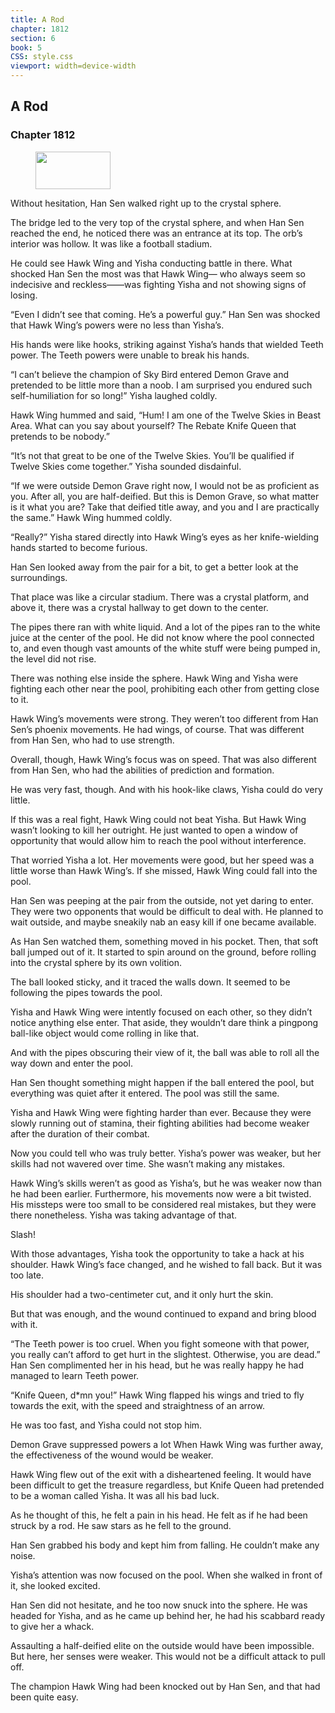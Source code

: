 ```yaml
---
title: A Rod
chapter: 1812
section: 6
book: 5
CSS: style.css
viewport: width=device-width
---
```


## A Rod

### Chapter 1812

<figure>
	<img src="../Images/gem.gif" alt="" id="gem" width="120" height="60" />
</figure>

Without hesitation, Han Sen walked right up to the crystal sphere.

The bridge led to the very top of the crystal sphere, and when Han Sen reached the end, he noticed there was an entrance at its top. The orb’s interior was hollow. It was like a football stadium.

He could see Hawk Wing and Yisha conducting battle in there. What shocked Han Sen the most was that Hawk Wing— who always seem so indecisive and reckless——was fighting Yisha and not showing signs of losing.

“Even I didn’t see that coming. He’s a powerful guy.” Han Sen was shocked that Hawk Wing’s powers were no less than Yisha’s.

His hands were like hooks, striking against Yisha’s hands that wielded Teeth power. The Teeth powers were unable to break his hands.

“I can’t believe the champion of Sky Bird entered Demon Grave and pretended to be little more than a noob. I am surprised you endured such self-humiliation for so long!” Yisha laughed coldly.

Hawk Wing hummed and said, “Hum! I am one of the Twelve Skies in Beast Area. What can you say about yourself? The Rebate Knife Queen that pretends to be nobody.”

“It’s not that great to be one of the Twelve Skies. You’ll be qualified if Twelve Skies come together.” Yisha sounded disdainful.

“If we were outside Demon Grave right now, I would not be as proficient as you. After all, you are half-deified. But this is Demon Grave, so what matter is it what you are? Take that deified title away, and you and I are practically the same.” Hawk Wing hummed coldly.

“Really?” Yisha stared directly into Hawk Wing’s eyes as her knife-wielding hands started to become furious.

Han Sen looked away from the pair for a bit, to get a better look at the surroundings.

That place was like a circular stadium. There was a crystal platform, and above it, there was a crystal hallway to get down to the center.

The pipes there ran with white liquid. And a lot of the pipes ran to the white juice at the center of the pool. He did not know where the pool connected to, and even though vast amounts of the white stuff were being pumped in, the level did not rise.

There was nothing else inside the sphere. Hawk Wing and Yisha were fighting each other near the pool, prohibiting each other from getting close to it.

Hawk Wing’s movements were strong. They weren’t too different from Han Sen’s phoenix movements. He had wings, of course. That was different from Han Sen, who had to use strength.

Overall, though, Hawk Wing’s focus was on speed. That was also different from Han Sen, who had the abilities of prediction and formation.

He was very fast, though. And with his hook-like claws, Yisha could do very little.

If this was a real fight, Hawk Wing could not beat Yisha. But Hawk Wing wasn’t looking to kill her outright. He just wanted to open a window of opportunity that would allow him to reach the pool without interference.

That worried Yisha a lot. Her movements were good, but her speed was a little worse than Hawk Wing’s. If she missed, Hawk Wing could fall into the pool.

Han Sen was peeping at the pair from the outside, not yet daring to enter. They were two opponents that would be difficult to deal with. He planned to wait outside, and maybe sneakily nab an easy kill if one became available.

As Han Sen watched them, something moved in his pocket. Then, that soft ball jumped out of it. It started to spin around on the ground, before rolling into the crystal sphere by its own volition.

The ball looked sticky, and it traced the walls down. It seemed to be following the pipes towards the pool.

Yisha and Hawk Wing were intently focused on each other, so they didn’t notice anything else enter. That aside, they wouldn’t dare think a pingpong ball-like object would come rolling in like that.

And with the pipes obscuring their view of it, the ball was able to roll all the way down and enter the pool.

Han Sen thought something might happen if the ball entered the pool, but everything was quiet after it entered. The pool was still the same.

Yisha and Hawk Wing were fighting harder than ever. Because they were slowly running out of stamina, their fighting abilities had become weaker after the duration of their combat.

Now you could tell who was truly better. Yisha’s power was weaker, but her skills had not wavered over time. She wasn’t making any mistakes.

Hawk Wing’s skills weren’t as good as Yisha’s, but he was weaker now than he had been earlier. Furthermore, his movements now were a bit twisted. His missteps were too small to be considered real mistakes, but they were there nonetheless. Yisha was taking advantage of that.

Slash!

With those advantages, Yisha took the opportunity to take a hack at his shoulder. Hawk Wing’s face changed, and he wished to fall back. But it was too late.

His shoulder had a two-centimeter cut, and it only hurt the skin.

But that was enough, and the wound continued to expand and bring blood with it.

“The Teeth power is too cruel. When you fight someone with that power, you really can’t afford to get hurt in the slightest. Otherwise, you are dead.” Han Sen complimented her in his head, but he was really happy he had managed to learn Teeth power.

“Knife Queen, d*mn you!” Hawk Wing flapped his wings and tried to fly towards the exit, with the speed and straightness of an arrow.

He was too fast, and Yisha could not stop him.

Demon Grave suppressed powers a lot When Hawk Wing was further away, the effectiveness of the wound would be weaker.

Hawk Wing flew out of the exit with a disheartened feeling. It would have been difficult to get the treasure regardless, but Knife Queen had pretended to be a woman called Yisha. It was all his bad luck.

As he thought of this, he felt a pain in his head. He felt as if he had been struck by a rod. He saw stars as he fell to the ground.

Han Sen grabbed his body and kept him from falling. He couldn’t make any noise.

Yisha’s attention was now focused on the pool. When she walked in front of it, she looked excited.

Han Sen did not hesitate, and he too now snuck into the sphere. He was headed for Yisha, and as he came up behind her, he had his scabbard ready to give her a whack.

Assaulting a half-deified elite on the outside would have been impossible. But here, her senses were weaker. This would not be a difficult attack to pull off.

The champion Hawk Wing had been knocked out by Han Sen, and that had been quite easy.
